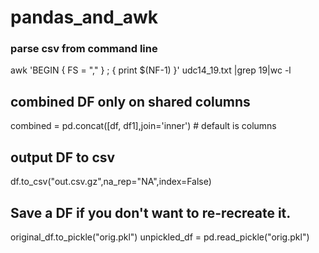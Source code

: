 # pandas_and_awk

### parse csv from command line
awk 'BEGIN { FS = "," } ; { print $(NF-1) }' udc14_19.txt |grep 19|wc -l

## combined DF only on shared columns
combined = pd.concat([df, df1],join='inner')  # default is columns

## output DF to csv
df.to_csv("out.csv.gz",na_rep="NA",index=False)

## Save a DF if you don't want to re-recreate it.
original_df.to_pickle("orig.pkl")
unpickled_df = pd.read_pickle("orig.pkl")
